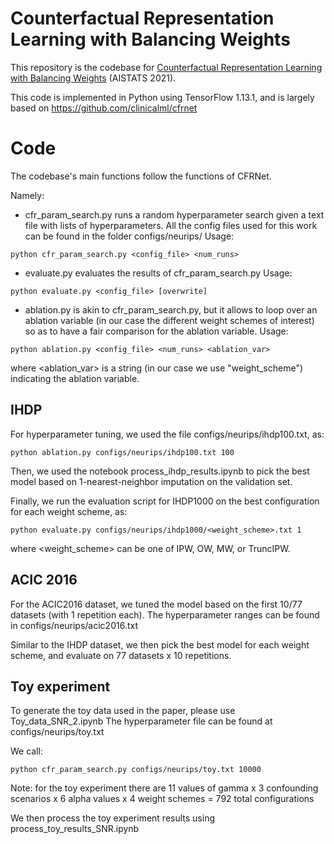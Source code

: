 # Counterfactual Representation Learning with Balancing Weights

This repository is the codebase for [Counterfactual Representation Learning with Balancing Weights](https://proceedings.mlr.press/v130/assaad21a/assaad21a.pdf) (AISTATS 2021).

This code is implemented in Python using TensorFlow 1.13.1, and is largely based on https://github.com/clinicalml/cfrnet

# Code

The codebase's main functions follow the functions of CFRNet.

Namely:

- cfr_param_search.py runs a random hyperparameter search given a text file with lists of hyperparameters. All the config files used for this work can be found in the folder configs/neurips/
Usage:
```
python cfr_param_search.py <config_file> <num_runs>
```

- evaluate.py evaluates the results of cfr_param_search.py
Usage:
```
python evaluate.py <config_file> [overwrite]
```

- ablation.py is akin to cfr_param_search.py, but it allows to loop over an ablation variable (in our case the different weight schemes of interest) so as to have a fair comparison for the ablation variable.
Usage:
```
python ablation.py <config_file> <num_runs> <ablation_var>
```
where <ablation_var> is a string (in our case we use "weight_scheme") indicating the ablation variable.

## IHDP

For hyperparameter tuning, we used the file configs/neurips/ihdp100.txt, as:

``` 
python ablation.py configs/neurips/ihdp100.txt 100
```

Then, we used the notebook process_ihdp_results.ipynb to pick the best model based on 1-nearest-neighbor imputation on the validation set.

Finally, we run the evaluation script for IHDP1000 on the best configuration for each weight scheme, as:
```
python evaluate.py configs/neurips/ihdp1000/<weight_scheme>.txt 1
```
where <weight_scheme> can be one of IPW, OW, MW, or TruncIPW.

## ACIC 2016

For the ACIC2016 dataset, we tuned the model based on the first 10/77 datasets (with 1 repetition each). The hyperparameter ranges can be found in configs/neurips/acic2016.txt

Similar to the IHDP dataset, we then pick the best model for each weight scheme, and evaluate on 77 datasets x 10 repetitions.

## Toy experiment

To generate the toy data used in the paper, please use Toy_data_SNR_2.ipynb
The hyperparameter file can be found at configs/neurips/toy.txt

We call:
```
python cfr_param_search.py configs/neurips/toy.txt 10000
```
Note: for the toy experiment there are 11 values of gamma x 3 confounding scenarios x 6 alpha values x 4 weight schemes = 792 total configurations

We then process the toy experiment results using process_toy_results_SNR.ipynb
